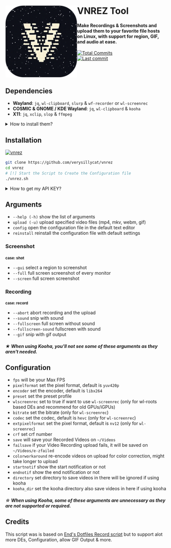 # VNREZ Tool [<img src="./assets/icon.png" width="225" align="left" alt="VNREZ Logo">](https://github.com/verysillycat/vnrez)

#### Make Recordings & Screenshots and upload them to your favorite file hosts on Linux, with support for region, GIF, and audio at ease.

[![Total Commits](https://img.shields.io/github/commit-activity/t/verysillycat/vnrez?style=flat&logo=github&label=Commits&labelColor=%230f0f0f&color=%23191919)](https://github.com/verysillycat/vnrez/commits/)
<br>
[![Last commit](https://img.shields.io/github/last-commit/verysillycat/vnrez?style=flat&logo=git&logoColor=d16d38&label=Activity&labelColor=%230F0F0F&color=1A1A1A)](https://github.com/verysillycat/vnrez/commits/)
<br><br><br><br>

## Dependencies

- **Wayland**: `jq`, `wl-clipboard`, `slurp` & `wf-recorder` or `wl-screenrec`
- **COSMIC & GNOME / KDE Wayland**: `jq`, `wl-clipboard` & `kooha`
- **X11**: `jq`, `xclip`, `slop` & `ffmpeg`

<details>
<summary>How to install them?</summary>

Go to your prefered terminal and execute this command depending on your Distro.
| Compositor | Distribution | Instructions |
| ------------------- | ----------------------- | ----------------------------------------------------------------------------------------------------- |
| **Wayland** | **Debian/Ubuntu** | `sudo apt install wf-recorder jq wl-clipboard slurp` or `sudo apt install wl-screenrec jq wl-clipboard slurp` |
| **Wayland** | **Fedora** | `sudo dnf install wf-recorder jq wl-clipboard slurp` or `sudo dnf install wl-screenrec jq wl-clipboard slurp` |
| **Wayland** | **Arch** | `sudo pacman -S wf-recorder jq wl-clipboard slurp` or `sudo pacman -S wl-screenrec jq wl-clipboard slurp` |
| **Wayland** | **Gentoo** | `sudo emerge -av gui-apps/wf-recorder app-misc/jq x11-misc/wl-clipboard gui-apps/slurp` or `sudo emerge -av media-video/wl-screenrec app-misc/jq x11-misc/wl-clipboard gui-apps/slurp` |

| Compositor | Distribution      | Instructions                                                                  |
| ---------- | ----------------- | ----------------------------------------------------------------------------- |
| **X11**    | **Debian/Ubuntu** | `sudo apt install ffmpeg jq xclip slop`                                       |
| **X11**    | **Fedora**        | `sudo apt install ffmpeg jq xclip slop`                                       |
| **X11**    | **Arch**          | `sudo pacman -S ffmpeg jq xclip slop`                                         |
| **X11**    | **Gentoo**        | `sudo emerge -av media-video/ffmpeg app-misc/jq x11-misc/xclip x11-misc/slop` |

| Compositor                       | Distribution      | Instructions                                                          |
| -------------------------------- | ----------------- | --------------------------------------------------------------------- |
| **COSMIC & GNOME / KDE Wayland** | **Debian/Ubuntu** | `sudo apt install kooha jq wl-clipboard`                              |
| **COSMIC & GNOME / KDE Wayland** | **Fedora**        | `sudo dnf install kooha jq wl-clipboard`                              |
| **COSMIC & GNOME / KDE Wayland** | **Arch**          | `sudo pacman -S kooha jq wl-clipboard`                                |
| **COSMIC & GNOME / KDE Wayland** | **Gentoo**        | `sudo emerge -av media-video/kooha app-misc/jq x11-misc/wl-clipboard` |

 </details>

## Installation

[![vnrez](https://img.shields.io/badge/AVAILABLE_ON_THE_AUR-333232?style=for-the-badge&logo=arch-linux&logoColor=3d67db&labelColor=%23171717)](https://aur.archlinux.org/packages/vnrez)


```bash
git clone https://github.com/verysillycat/vnrez
cd vnrez
# [!] Start the Script to Create the Configuration file
./vnrez.sh
```

<details>
<summary>How to get my API KEY?</summary>
Log in to Your Preferred File Host, Go to Account Settings, and Copy your API KEY<br>
Now paste that API KEY when doing the initial setup.
</details>

## Arguments

- `--help (-h)` show the list of arguments
- `upload (-u)` upload specified video files (mp4, mkv, webm, gif)
- `config` open the configuration file in the default text editor
- `reinstall` reinstall the configuration file with default settings

### Screenshot
 <small><strong>case: shot</strong></small>
- `--gui` select a region to screenshot
- `--full` full screen screenshot of every monitor
- `--screen` full screen screenshot

### Recording
 <small><strong>case: record</strong></small>
- `--abort` abort recording and the upload
- `--sound` snip with sound
- `--fullscreen` full screen without sound
- `--fullscreen-sound` fullscreen with sound
- `--gif` snip with gif output

##### ★ When using Kooha, you'll not see some of these arguments as they aren't needed.

## Configuration

- `fps` will be your Max FPS
- `pixelformat` set the pixel format, default is `yuv420p`
- `encoder` set the encoder, default is `libx264`
- `preset` set the preset profile
- `wlscreenrec` set to true if want to use `wl-screenrec` (only for wl-roots based DEs and recommend for old GPUs/iGPUs)
- `bitrate` set the bitrate (only for `wl-screenrec`)
- `codec` set the codec, default is `hevc` (only for `wl-screenrec`)
- `extpixelformat` set the pixel format, default is `nv12` (only for `wl-screenrec`)
- `crf` set crf number
- `save` will save your Recorded Videos on `~/Videos`
- `failsave` if your Video Recording upload fails, it will be saved on `~/Videos/e-zfailed`
- `colorworkaround` re-encode videos on upload for color correction, might take longer to upload
- `startnotif` show the start notification or not
- `endnotif` show the end notification or not
- `directory` set directory to save videos in there will be ignored if using kooha
- `kooha_dir` set the kooha directory also save videos in here if using kooha

##### ☆ When using Kooha, some of these arguments are unnecessary as they are not supported or required.

## Credits

This script was is based on [End's Dotfiles Record script](https://github.com/end-4/dots-hyprland/blob/main/.config/ags/scripts/record-script.sh) but to support alot more DEs, Configuration, allow GIF Output & more.
